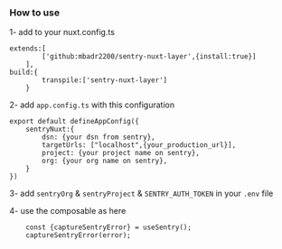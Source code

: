 ### How to use 
1- add to your nuxt.config.ts
```
extends:[
		['github:mbadr2200/sentry-nuxt-layer',{install:true}]
	],
build:{
		transpile:['sentry-nuxt-layer']
	}
```
2- add `app.config.ts` with this configuration 
```
export default defineAppConfig({
    sentryNuxt:{
        dsn: {your dsn from sentry},
        targetUrls: ["localhost",{your_production_url}],
        project: {your project name on sentry},
        org: {your org name on sentry},
    }
})
```
3- add `sentryOrg` & `sentryProject` & `SENTRY_AUTH_TOKEN` in your `.env` file 

4- use the composable as here
```
	const {captureSentryError} = useSentry();
    captureSentryError(error);
```
